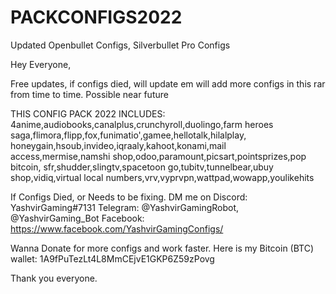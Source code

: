 # PACKCONFIGS2022
Updated Openbullet Configs, Silverbullet Pro Configs

Hey Everyone, 

Free updates, if configs died, will update em
will add more configs in this rar from time to time. 
Possible near future


THIS CONFIG PACK 2022 INCLUDES:
4anime,audiobooks,canalplus,crunchyroll,duolingo,farm heroes saga,flimora,flipp,fox,funimatio',gamee,hellotalk,hilalplay,
honeygain,hsoub,invideo,iqraaly,kahoot,konami,mail access,mermise,namshi shop,odoo,paramount,picsart,pointsprizes,pop bitcoin,
sfr,shudder,slingtv,spacetoon go,tubitv,tunnelbear,ubuy shop,vidiq,virtual local numbers,vrv,vyprvpn,wattpad,wowapp,youlikehits








If Configs Died, or Needs to be fixing. DM me on Discord: YashvirGaming#7131
Telegram: @YashvirGamingRobot, @YashvirGaming_Bot
Facebook: https://www.facebook.com/YashvirGamingConfigs/





Wanna Donate for more configs and work faster.
Here is my Bitcoin (BTC) wallet:  1A9fPuTezLt4L8MmCEjvE1GKP6Z59zPovg


Thank you everyone.
